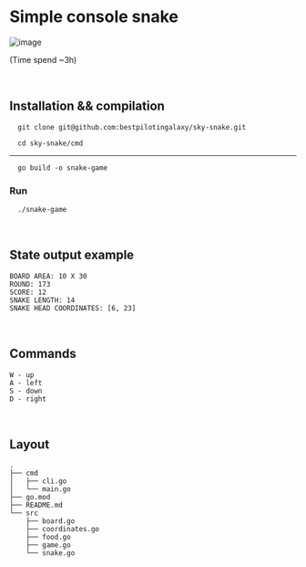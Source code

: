 # Simple console snake

![image](https://user-images.githubusercontent.com/59182467/131235146-093c1693-4f40-4480-b9ee-35b13eaf2331.png)


(Time spend ~3h)

&nbsp;

## Installation && compilation

      git clone git@github.com:bestpilotingalaxy/sky-snake.git
      
      cd sky-snake/cmd


---
      go build -o snake-game
      
### Run      
      ./snake-game
      
      
&nbsp;

## State output example

```
BOARD AREA: 10 X 30
ROUND: 173
SCORE: 12
SNAKE LENGTH: 14
SNAKE HEAD COORDINATES: [6, 23]
```

&nbsp;

## Commands

```
W - up
A - left
S - down
D - right
```
&nbsp;

## Layout

```
.
├── cmd
│   ├── cli.go
│   └── main.go
├── go.mod
├── README.md
└── src
    ├── board.go
    ├── coordinates.go
    ├── food.go
    ├── game.go
    └── snake.go
```

